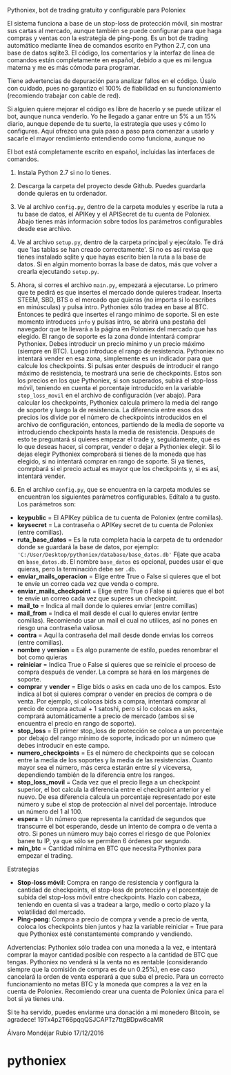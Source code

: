 Pythoniex, bot de trading gratuito y configurable para Poloniex

El sistema funciona a base de un stop-loss de protección móvil, sin mostrar sus cartas al mercado, aunque también se puede configurar para que haga compras y ventas con la estrategia de ping-pong.
Es un bot de trading automático mediante línea de comandos escrito en Python 2.7, con una base de datos sqlite3. El código, los comentarios y la interfaz de línea de comandos están completamente en español, debido a que es mi lengua materna y me es más cómoda para programar. 

Tiene advertencias de depuración para analizar fallos en el código. Úsalo con cuidado, pues no garantizo el 100% de fiabilidad en su funcionamiento (recomiendo trabajar con cable de red).

Si alguien quiere mejorar el código es libre de hacerlo y se puede utilizar el bot, aunque nunca venderlo. Yo he llegado a ganar entre un 5% a un 15% diario, aunque depende de tu suerte, la estrategia que uses y cómo lo configures.
Aquí ofrezco una guía paso a paso para comenzar a usarlo y sacarle el mayor rendimiento entendiendo como funciona, aunque no

El bot está completamente escrito en español, incluidas las interfaces de comandos.

1. Instala Python 2.7 si no lo tienes.

2. Descarga la carpeta del proyecto desde Github. Puedes guardarla donde quieras en tu ordenador.

3. Ve al archivo `config.py`, dentro de la carpeta modules y escribe la ruta a tu base de datos, el APIKey y el APISecret de tu cuenta de Poloniex. Abajo tienes más información sobre todos los parámetros configurables desde ese archivo.

4. Ve al archivo `setup.py`, dentro de la carpeta principal y ejecútalo. Te dirá que 'las tablas se han creado correctamente'. Si no es así revisa que tienes instalado sqlite y que hayas escrito bien la ruta a la base de datos. Si en algún momento borras la base de datos, más que volver a crearla ejecutando `setup.py`.

5. Ahora, si corres el archivo `main.py`, empezará a ejecutarse. Lo primero que te pedirá es que insertes el mercado donde quieres tradear. Inserta STEEM, SBD, BTS o el mercado que quieras (no importa si lo escribes en minúsculas) y pulsa intro. Pythoniex sólo tradea en base al BTC.
Entonces te pedirá que insertes el rango mínimo de soporte. Si en este momento introduces `info` y pulsas intro, se abrirá una pestaña del navegador que te llevará a la página en Poloniex del mercado que has elegido. El rango de soporte es la zona donde intentará comprar Pythoniex. Debes introducir un precio mínimo y un precio máximo (siempre en BTC).
Luego introduce el rango de resistencia. Pythoniex no intentará vender en esa zona, simplemente es un indicador para que calcule los checkpoints. Si pulsas enter después de introducir el rango máximo de resistencia, te mostrará una serie de checkpoints. Estos son los precios en los que Pythoniex, si son superados, subirá el stop-loss móvil, teniendo en cuenta el porcentaje introducido en la variable `stop_loss_movil` en el archivo de configuración (ver abajo).
Para calcular los checkpoints, Pythoniex calcula primero la media del rango de soporte y luego la de resistencia. La diferencia entre esos dos precios los divide por el número de checkpoints introducidos en el archivo de configuración, entonces, partiendo de la media de soporte va introduciendo checkpoints hasta la media de resistencia. 
Después de esto te preguntará si quieres empezar el trade y, seguidamente, qué es lo que deseas hacer, si comprar, vender o dejar a Pythoniex elegir. Si lo dejas elegir Pythoniex comprobará si tienes de la moneda que has elegido, si no intentará comprar en rango de soporte. Si ya tienes, comrpbará si el precio actual es mayor que los checkpoints y, si es así, intentará vender.

6. En el archivo `config.py`, que se encuentra en la carpeta modules se encuentran los siguientes parámetros configurables. Edítalo a tu gusto. Los parámetros son:

- **keypublic** = El APIKey pública de tu cuenta de Poloniex (entre comillas).
- **keysecret** = La contraseña o APIKey secret de tu cuenta de Poloniex (entre comillas).
- **ruta_base_datos** = Es la ruta completa hacia la carpeta de tu ordenador donde se guardará la base de datos, por ejemplo: `'C:/User/Desktop/pythoniex/database/base_datos.db'` Fíjate que acaba en `base_datos.db`. El nombre `base_datos` es opcional, puedes usar el que quieras, pero la terminación debe ser `.db`.
- **enviar_mails_operacion** = Elige entre True o False si quieres que el bot te envíe un correo cada vez que venda o compre.
- **enviar_mails_checkpoint** = Elige entre True o False si quieres que el bot te envíe un correo cada vez que superes un checkpoint.
- **mail_to** = Indica al mail donde lo quieres enviar (entre comillas)
- **mail_from** = Indica el mail desde el cual lo quieres enviar (entre comillas). Recomiendo usar un mail el cual no utilices, así no pones en riesgo una contraseña valiosa.
- **contra** = Aquí la contraseña del mail desde donde envias los correos (entre comillas).
- **nombre** y **version** = Es algo puramente de estilo, puedes renombrar el bot como quieras
- **reiniciar** = Indica True o False si quieres que se reinicie el proceso de compra después de vender. La compra se hará en los márgenes de soporte.
- **comprar** y **vender** = Elige bids o asks en cada uno de los campos. Esto indica al bot si quieres comprar o vender en precios de compra o de venta. Por ejemplo, si colocas bids a compra, intentará comprar al precio de compra actual + 1 satoshi, pero si lo colocas en asks, comprará automáticamente a precio de mercado (ambos si se encuentra el precio en rango de soporte).
- **stop_loss** = El primer stop_loss de protección se coloca a un porcentaje por debajo del rango mínimo de soporte, indicado por un número que debes introducir en este campo.
- **numero_checkpoints** = Es el número de checkpoints que se colocan entre la media de los soportes y la media de las resistencias. Cuanto mayor sea el número, más cerca estarán entre sí y viceversa, dependiendo también de la diferencia entre los rangos.
- **stop_loss_movil** = Cada vez que el precio llega a un checkpoint superior, el bot calcula la diferencia entre el checkpoint anterior y el nuevo. De esa diferencia calcula un porcentaje representado por este número y sube el stop de protección al nivel del porcentaje. Introduce un número del 1 al 100.
- **espera** = Un número que representa la cantidad de segundos que transcurre el bot esperando, desde un intento de compra o de venta a otro. Si pones un número muy bajo corres el riesgo de que Poloniex banee tu IP, ya que sólo se permiten 6 órdenes por segundo.
- **min_btc** = Cantidad mínima en BTC que necesita Pythoniex para empezar el trading.

Estrategias
- **Stop-loss móvil**: Compra en rango de resistencia y configura la cantidad de checkpoints, el stop-loss de protección y el porcentaje de subida del stop-loss móvil entre checkpoints. Hazlo con cabeza, teniendo en cuenta si vas a tradear a largo, medio o corto plazo y la volatilidad del mercado.
- **Ping-pong**: Compra a precio de compra y vende a precio de venta, coloca los checkpoints bien juntos y haz la variable reiniciar = True para que Pythoniex esté constantemente comprando y vendiendo. 

Advertencias:
Pythoniex sólo tradea con una moneda a la vez, e intentará comprar la mayor cantidad posible con respecto a la cantidad de BTC que tengas. Pythoniex no venderá si la venta no es rentable (considerando siempre que la comisión de compra es de un 0.25%), en ese caso cancelará la orden de venta esperará a que suba el precio.
Para un correcto funcionamiento no metas BTC y la moneda que compres a la vez en la cuenta de Poloniex. Recomiendo crear una cuenta de Poloniex única para el bot si ya tienes una.

Si te ha servido, puedes enviarme una donación a mi monedero Bitcoin, se agradece!
19Tx4p2T66pqqQSJCAPTz7ttgBDpw8caMR

Álvaro Mondéjar Rubio 17/12/2016
# pythoniex
